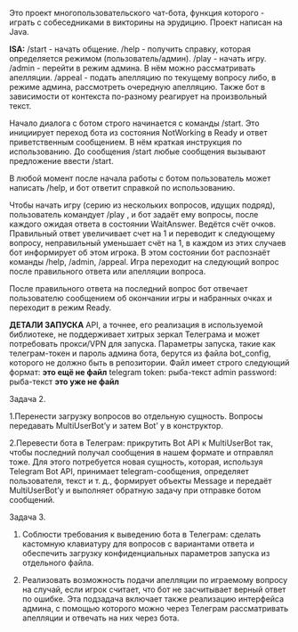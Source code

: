 Это проект многопользовательского чат-бота, функция которого - играть с собеседниками в викторины на эрудицию. Проект
написан на Java.


**ISA:**
/start - начать общение.
/help - получить справку, которая определяется режимом (пользователь/админ).
/play - начать игру.
/admin - перейти в режим админа. В нём можно рассматривать апелляции.
/appeal - подать апелляцию по текущему вопросу либо, в режиме админа, рассмотреть очередную апелляцию.
Также бот в зависимости от контекста по-разному реагирует на произвольный текст.


Начало диалога с ботом строго начинается с команды /start. Это инициирует переход бота из состояния NotWorking в Ready
и ответ приветственным сообщением. В нём краткая инструкция по использованию. До сообщения /start любые сообщения вызывают
предложение ввести /start.

В любой момент после начала работы с ботом пользователь может написать /help, и бот ответит справкой по использованию.

Чтобы начать игру (серию из нескольких вопросов, идущих подряд), пользователь командует /play , и бот задаёт ему
вопросы, после каждого ожидая ответа в состоянии WaitAnswer. Ведётся счёт очков. Правильный ответ увеличивает счет на
1 и переводит к следующему вопросу, неправильный уменьшает счёт на 1, в каждом из этих случаев бот информирует об этом 
игрока. В этом состоянии бот распознаёт команды /help, /admin, /appeal. Игра переходит на следующий вопрос после
правильного ответа или апелляции вопроса.

После правильного ответа на последний вопрос бот отвечает пользователю сообщением об окончании игры и набранных очках
и переходит в режим Ready.


**ДЕТАЛИ ЗАПУСКА**
API, а точнее, его реализация в используемой библиотеке, не поддерживает хитрых зеркал Телеграма и может потребовать
прокси/VPN для
 запуска.
Параметры запуска, такие как телеграм-токен и пароль админа бота, берутся из файла bot_config, которого не должно быть в
 репозитории. Файл имеет строго следующий формат:
 __это ещё не файл__
 telegram token: рыба-текст
 admin password: рыба-текст
__это уже не файл__


Задача 2.

1.Перенести загрузку вопросов во отдельную сущность. Вопросы передавать MultiUserBot’у и затем Bot’ у в конструктор.

2.Перевести бота в Телеграм: прикрутить Bot API к MultiUserBot так, чтобы последний получал сообщения в нашем формате и
отправлял тоже. Для этого потребуется новая сущность, которая, используя Telegram Bot API, принимает telegram-сообщения,
определяет пользователя, текст и т. д., формирует объекты Message и передаёт MultiUserBot’у и выполняет обратную задачу
при отправке ботом сообщений.


Задача 3.

1. Соблюсти требования к выведению бота в Телеграм: сделать кастомную клавиатуру для вопросов с вариантами ответа и
обеспечить загрузку конфиденциальных параметров запуска из отдельного файла.

2. Реализовать возможность подачи апелляции по играемому вопросу на случай, если игрок считает, что бот не засчитывает
верный ответ по ошибке. Эта подзадача включает также реализацию интерфейса админа, с помощью которого можно через
Телеграм рассматривать апелляции и отвечать на них через бота.
